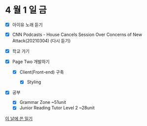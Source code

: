# 4 월 1 일 금

- [x] 아이유 노래 듣기

- [x] CNN Podcasts - House Cancels Session Over Concerns of New Attack(20210304) (다시 듣기)

- [x] 학교 가기

- [x] Page Two 개발하기

  - [x] Client(Front-end) 구축

    - [x] Styling

- [x] 공부

  - [x] Grammar Zone ~51unit
  - [x] Junior Reading Tutor Level 2 ~28unit

[이 날에 쓴 일기](../../../diary/2022/4/1.md)
